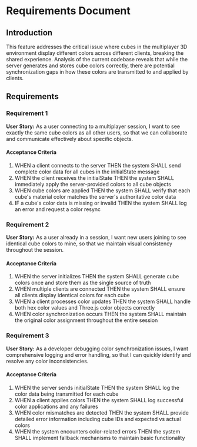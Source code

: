# Requirements Document

## Introduction

This feature addresses the critical issue where cubes in the multiplayer 3D environment display different colors across different clients, breaking the shared experience. Analysis of the current codebase reveals that while the server generates and stores cube colors correctly, there are potential synchronization gaps in how these colors are transmitted to and applied by clients.

## Requirements

### Requirement 1

**User Story:** As a user connecting to a multiplayer session, I want to see exactly the same cube colors as all other users, so that we can collaborate and communicate effectively about specific objects.

#### Acceptance Criteria

1. WHEN a client connects to the server THEN the system SHALL send complete color data for all cubes in the initialState message
2. WHEN the client receives the initialState THEN the system SHALL immediately apply the server-provided colors to all cube objects
3. WHEN cube colors are applied THEN the system SHALL verify that each cube's material color matches the server's authoritative color data
4. IF a cube's color data is missing or invalid THEN the system SHALL log an error and request a color resync

### Requirement 2

**User Story:** As a user already in a session, I want new users joining to see identical cube colors to mine, so that we maintain visual consistency throughout the session.

#### Acceptance Criteria

1. WHEN the server initializes THEN the system SHALL generate cube colors once and store them as the single source of truth
2. WHEN multiple clients are connected THEN the system SHALL ensure all clients display identical colors for each cube
3. WHEN a client processes color updates THEN the system SHALL handle both hex color values and Three.js color objects correctly
4. WHEN color synchronization occurs THEN the system SHALL maintain the original color assignment throughout the entire session

### Requirement 3

**User Story:** As a developer debugging color synchronization issues, I want comprehensive logging and error handling, so that I can quickly identify and resolve any color inconsistencies.

#### Acceptance Criteria

1. WHEN the server sends initialState THEN the system SHALL log the color data being transmitted for each cube
2. WHEN a client applies colors THEN the system SHALL log successful color applications and any failures
3. WHEN color mismatches are detected THEN the system SHALL provide detailed error information including cube IDs and expected vs actual colors
4. WHEN the system encounters color-related errors THEN the system SHALL implement fallback mechanisms to maintain basic functionality